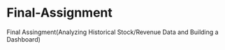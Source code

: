 # Final-Assignment
Final Assingment(Analyzing Historical Stock/Revenue Data and Building a Dashboard)
